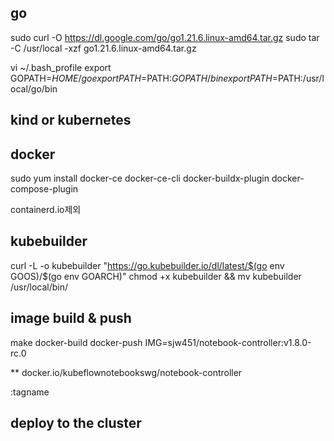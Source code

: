 ## go

sudo curl -O https://dl.google.com/go/go1.21.6.linux-amd64.tar.gz
sudo tar -C /usr/local -xzf go1.21.6.linux-amd64.tar.gz


vi ~/.bash_profile
export GOPATH=$HOME/go
export PATH=$PATH:$GOPATH/bin
export PATH=$PATH:/usr/local/go/bin


## kind or kubernetes

## docker
sudo yum install docker-ce docker-ce-cli  docker-buildx-plugin docker-compose-plugin

containerd.io제외


## kubebuilder
curl -L -o kubebuilder "https://go.kubebuilder.io/dl/latest/$(go env GOOS)/$(go env GOARCH)"
chmod +x kubebuilder && mv kubebuilder /usr/local/bin/


## image build & push
make docker-build docker-push IMG=sjw451/notebook-controller:v1.8.0-rc.0

** docker.io/kubeflownotebookswg/notebook-controller

:tagname
## deploy to the  cluster

